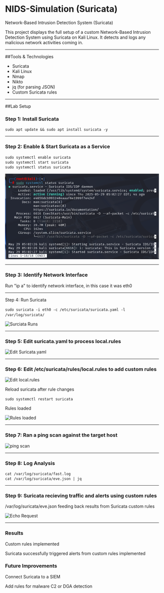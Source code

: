 # NIDS-Simulation (Suricata)
Network-Based Intrusion Detection System (Suricata)

This project displays the full setup of a custom Network-Based Intrusion Detection System using Suricata on Kali Linux. It detects and logs any malicious network activities coming in.

---

##Tools & Technologies
- Suricata
- Kali Linux
- Nmap
- Nikto
- jq (for parsing JSON)
- Custom Suricata rules

---

##Lab Setup

### Step 1: Install Suricata

```
sudo apt update && sudo apt install suricata -y
```
---

### Step 2: Enable & Start Suricata as a Service

```
sudo systemctl enable suricata
sudo systemctl start suricata
sudo systemctl status suricata
```

![Surciata Starting](docs/screenshots/suricata%20running.png)

---

### Step 3: Identify Network Interface
Run "ip a" to identify network interface, in this case it was eth0

---
Step 4: Run Suricata

```sudo suricata -i eth0 -c /etc/suricata/suricata.yaml -l /var/log/suricata/```

![Surciata Runs](docs/screenshots/suricata%20starts%20successfully.png)

---

### Step 5: Edit suricata.yaml to process local.rules

![Edit Suricata.yaml](docs/screenshots/edit%20suricata.yaml%20to%20process%20local.rules.png)

---

### Step 6: Edit /etc/suricata/rules/local.rules to add custom rules

![Edit local.rules](docs/screenshots/suricata%20local%20rules.png)

Reload suricata after rule changes

```sudo systemctl restart suricata```

Rules loaded

![Rules loaded](docs/screenshots/rules%20successfully%20loaded.png)

---

### Step 7: Ran a ping scan against the target host

![ping scan](docs/screenshots/ping%20scan.png)

---

### Step 8: Log Analysis

```
cat /var/log/suricata/fast.log
cat /var/log/suricata/eve.json | jq
```
---

### Step 9: Suricata recieving traffic and alerts using custom rules

/var/log/suricata/eve.json feeding back results from Suricata custom rules

![Echo Request](docs/screenshots/echo%20request%20detected.png)

---

### Results

Custom rules implemented

Suricata successfully triggered alerts from custom rules implemented

### Future Improvements

Connect Suricata to a SIEM

Add rules for malware C2 or DGA detection










